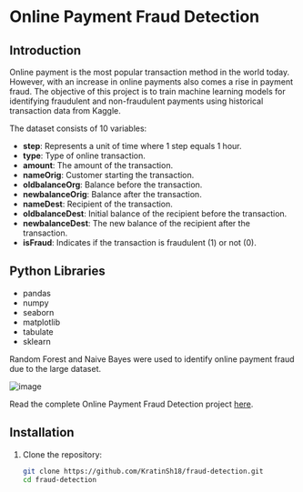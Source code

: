 # Online Payment Fraud Detection

## Introduction
Online payment is the most popular transaction method in the world today. However, with an increase in online payments also comes a rise in payment fraud. The objective of this project is to train machine learning models for identifying fraudulent and non-fraudulent payments using historical transaction data from Kaggle.

The dataset consists of 10 variables:

- **step**: Represents a unit of time where 1 step equals 1 hour.
- **type**: Type of online transaction.
- **amount**: The amount of the transaction.
- **nameOrig**: Customer starting the transaction.
- **oldbalanceOrg**: Balance before the transaction.
- **newbalanceOrig**: Balance after the transaction.
- **nameDest**: Recipient of the transaction.
- **oldbalanceDest**: Initial balance of the recipient before the transaction.
- **newbalanceDest**: The new balance of the recipient after the transaction.
- **isFraud**: Indicates if the transaction is fraudulent (1) or not (0).

## Python Libraries
- pandas
- numpy
- seaborn
- matplotlib
- tabulate
- sklearn

Random Forest and Naive Bayes were used to identify online payment fraud due to the large dataset.

![image](https://user-images.githubusercontent.com/118715799/210950017-e4d317e0-6bf4-4ecd-8313-9b8121e04e9f.png)

Read the complete Online Payment Fraud Detection project [here](https://github.com/seuwenfei/Online-payment-fraud-detection/blob/main/online-payment-fraud-detection.ipynb).

## Installation

1. Clone the repository:
   ```bash
   git clone https://github.com/KratinSh18/fraud-detection.git
   cd fraud-detection

